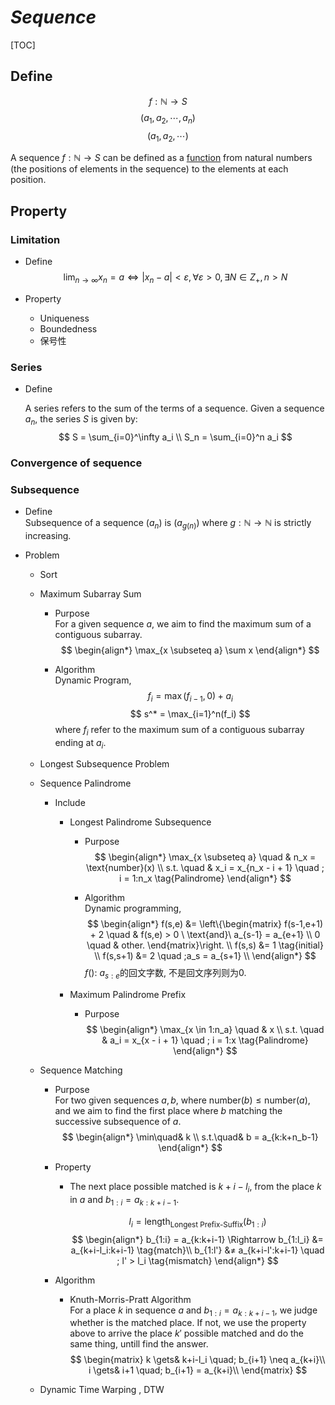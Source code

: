 # $Sequence$

[TOC] 

## Define

$$
f: \mathbb N \to S  \tag{Sequence}
$$
$$
(a_1, a_2, \cdots, a_n)  \tag{Finite sequence}
$$
$$
(a_1, a_2, \cdots)  \tag{Infinite sequence}
$$

A sequence $f: \mathbb N \to S$ can be defined as a [function](./Function.md) from natural numbers (the positions of elements in the sequence) to the elements at each position.

## Property

### Limitation

- Define  
  $$
  \lim_{n \to \infty} x_n=a \Leftrightarrow |x_n-a|<ε, \forall ε>0, \exists N \in Z_+, n > N  \tag{Limit of Sequence}
  $$

- Property
  - Uniqueness
  - Boundedness
  - 保号性

### Series

- Define

  A series refers to the sum of the terms of a sequence. Given a sequence $a_n$, the series $S$ is given by:
  $$
  S = \sum_{i=0}^\infty a_i  \\
  S_n = \sum_{i=0}^n a_i
  $$

### Convergence of sequence

### Subsequence

- Define  
  Subsequence of a sequence $(a_n)$ is $(a_{g(n)})$ where $g : \mathbb N \to \mathbb N$ is strictly increasing.  

- Problem 
  * Sort

  * Maximum Subarray Sum
    - Purpose  
      For a given sequence $a$, we aim to find the maximum sum of a contiguous subarray.
      $$
      \begin{align*}
        \max_{x \subseteq a} \sum x
      \end{align*}
      $$

    - Algorithm  
      Dynamic Program,
      $$
      f_i = \max(f_{i-1}, 0) + a_i
      $$
      $$
      s^* = \max_{i=1}^n(f_i)
      $$
      where $f_i$ refer to the maximum sum of a contiguous subarray ending at $a_i$. 

  * Longest Subsequence Problem
  * Sequence Palindrome
    - Include
      * Longest Palindrome Subsequence 
        - Purpose 
          $$
          \begin{align*}
            \max_{x \subseteq a} \quad & n_x = \text{number}(x)  \\
            s.t. \quad & x_i = x_{n_x - i + 1}  \quad ; i = 1:n_x  \tag{Palindrome}
          \end{align*}
          $$

        - Algorithm  
          Dynamic programming,
          $$
          \begin{align*}
            f(s,e) &= \left\{\begin{matrix}
              f(s-1,e+1) + 2 \quad & f(s,e) > 0 \ \text{and}\  a_{s-1} = a_{e+1}  \\
              0 \quad & other.
              \end{matrix}\right.  \\
            f(s,s) &= 1  \tag{initial}  \\
            f(s,s+1) &= 2 \quad ;a_s = a_{s+1}  \\
          \end{align*}
          $$
          $f()$: $a_{s:e}$的回文字数, 不是回文序列则为0.

      * Maximum Palindrome Prefix
        - Purpose  
          $$
          \begin{align*}
            \max_{x \in 1:n_a} \quad & x  \\
            s.t. \quad & a_i = x_{x - i + 1}  \quad ; i = 1:x  \tag{Palindrome}
          \end{align*}
          $$

  * Sequence Matching
    - Purpose  
      For two given sequences $a, b$, where $\text{number}(b) \le \text{number}(a)$, and we aim to find the first place where $b$ matching the successive subsequence of $a$.
      $$
      \begin{align*}
        \min\quad& k \\
        s.t.\quad& b = a_{k:k+n_b-1}
      \end{align*}
      $$

    - Property  
      - The next place possible matched is $k+i-l_i$, from the place $k$ in $a$ and $b_{1:i} = a_{k:k+i-1}$.

        $$
        l_i = \text{length}_\text{Longest Prefix-Suffix}(b_{1:i})
        $$
        $$
        \begin{align*}
          b_{1:i} = a_{k:k+i-1} \Rightarrow
          b_{1:l_i} &= a_{k+i-l_i:k+i-1}  \tag{match}\\
          b_{1:l'} &≠ a_{k+i-l':k+i-1}  \quad ; l' > l_i  \tag{mismatch}
        \end{align*}
        $$

    - Algorithm
      * Knuth-Morris-Pratt Algorithm  
        For a place $k$ in sequence $a$ and $b_{1:i} = a_{k:k+i-1}$, we judge whether is the matched place. If not, we use the property above to arrive the place $k'$ possible matched and do the same thing, untill find the answer.
        $$
        \begin{matrix}
          k \gets& k+i-l_i \quad; b_{i+1} \neq a_{k+i}\\
          i \gets& i+1 \quad; b_{i+1} = a_{k+i}\\
        \end{matrix}
        $$

  * Dynamic Time Warping , DTW

